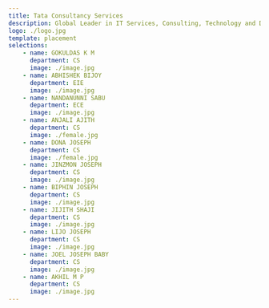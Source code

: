 ```yaml
---
title: Tata Consultancy Services
description: Global Leader in IT Services, Consulting, Technology and Digital Solutions with a Large Network of Innovation & Delivery Centers.
logo: ./logo.jpg
template: placement
selections:
    - name: GOKULDAS K M
      department: CS
      image: ./image.jpg
    - name: ABHISHEK BIJOY
      department: EIE
      image: ./image.jpg
    - name: NANDANUNNI SABU
      department: ECE
      image: ./image.jpg
    - name: ANJALI AJITH
      department: CS
      image: ./female.jpg
    - name: DONA JOSEPH
      department: CS
      image: ./female.jpg
    - name: JINZMON JOSEPH
      department: CS
      image: ./image.jpg
    - name: BIPHIN JOSEPH
      department: CS
      image: ./image.jpg
    - name: JIJITH SHAJI
      department: CS
      image: ./image.jpg
    - name: LIJO JOSEPH
      department: CS
      image: ./image.jpg
    - name: JOEL JOSEPH BABY
      department: CS
      image: ./image.jpg
    - name: AKHIL M P
      department: CS
      image: ./image.jpg
---
```

